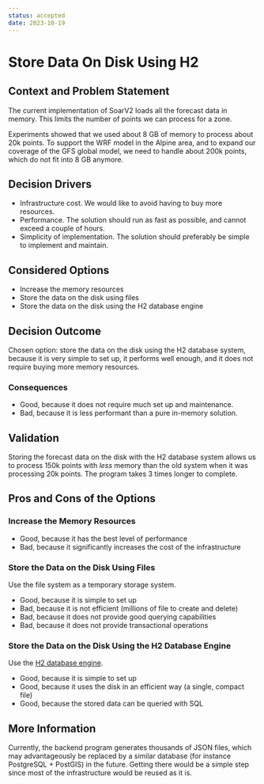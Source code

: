 ```yaml
---
status: accepted
date: 2023-10-19
---
```


# Store Data On Disk Using H2

## Context and Problem Statement

The current implementation of SoarV2 loads all the forecast data in memory. This limits the number of points we can process for a zone.

Experiments showed that we used about 8 GB of memory to process about 20k points. To support the WRF model in the Alpine area, and to expand our coverage of the GFS global model, we need to handle about 200k points, which do not fit into 8 GB anymore.

## Decision Drivers

- Infrastructure cost. We would like to avoid having to buy more resources.
- Performance. The solution should run as fast as possible, and cannot exceed a couple of hours.
- Simplicity of implementation. The solution should preferably be simple to implement and maintain.

## Considered Options

- Increase the memory resources
- Store the data on the disk using files
- Store the data on the disk using the H2 database engine

## Decision Outcome

Chosen option: store the data on the disk using the H2 database system, because it is very simple to set up, it performs well enough, and it does not require buying more memory resources.

### Consequences

- Good, because it does not require much set up and maintenance.
- Bad, because it is less performant than a pure in-memory solution.

## Validation

Storing the forecast data on the disk with the H2 database system allows us to process 150k points with _less_ memory than the old system when it was processing 20k points. The program takes 3 times longer to complete.

## Pros and Cons of the Options

### Increase the Memory Resources

- Good, because it has the best level of performance
- Bad, because it significantly increases the cost of the infrastructure

### Store the Data on the Disk Using Files

Use the file system as a temporary storage system.

- Good, because it is simple to set up
- Bad, because it is not efficient (millions of file to create and delete)
- Bad, because it does not provide good querying capabilities
- Bad, because it does not provide transactional operations

### Store the Data on the Disk Using the H2 Database Engine

Use the [H2 database engine](https://h2database.com).

- Good, because it is simple to set up
- Good, because it uses the disk in an efficient way (a single, compact file)
- Good, because the stored data can be queried with SQL

## More Information

Currently, the backend program generates thousands of JSON files, which may advantageously be replaced by a similar database (for instance PostgreSQL + PostGIS) in the future. Getting there would be a simple step since most of the infrastructure would be reused as it is.
